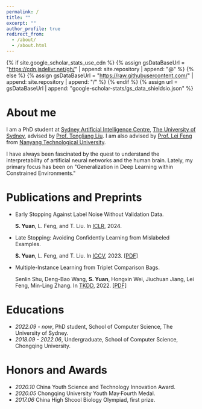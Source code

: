 ```yaml
---
permalink: /
title: ""
excerpt: ""
author_profile: true
redirect_from: 
  - /about/
  - /about.html
---
```


{% if site.google_scholar_stats_use_cdn %}
{% assign gsDataBaseUrl = "https://cdn.jsdelivr.net/gh/" | append: site.repository | append: "@" %}
{% else %}
{% assign gsDataBaseUrl = "https://raw.githubusercontent.com/" | append: site.repository | append: "/" %}
{% endif %}
{% assign url = gsDataBaseUrl | append: "google-scholar-stats/gs_data_shieldsio.json" %}

<span class='anchor' id='about-me'></span>


# About me

I am a PhD student at [Sydney Artificial Intelligence Centre](https://www.sydney.edu.au/engineering/our-research/data-science-and-computer-engineering/ubtech-sydney-artificial-intelligence-centre.html), [The University of Sydney](https://www.sydney.edu.au), advised by [Prof. Tongliang Liu](https://tongliang-liu.github.io). I am also advised by [Prof. Lei Feng](https://lfeng-ntu.github.io) from [Nanyang Technological University](https://www.ntu.edu.sg).

I have always been fascinated by the quest to understand the interpretability of artificial neural networks and the human brain. Lately, my primary focus has been on "Generalization in Deep Learning within Constrained Environments."


# Publications and Preprints

- Early Stopping Against Label Noise Without Validation Data.

   **S. Yuan**, L. Feng, and T. Liu. In [ICLR](https://iclr.cc/Conferences/2024), 2024.
  
- Late Stopping: Avoiding Confidently Learning from Mislabeled Examples.

  **S. Yuan**, L. Feng, and T. Liu. In [ICCV](https://iccv2023.thecvf.com), 2023. [\[PDF\]](https://arxiv.org/pdf/2308.13862.pdf)

- Multiple-Instance Learning from Triplet Comparison Bags.

  Senlin Shu, Deng-Bao Wang, **S. Yuan**, Hongxin Wei, Jiuchuan Jiang, Lei Feng, Min-Ling Zhang. In [TKDD](https://dl.acm.org/journal/tkdd), 2022. [\[PDF\]](https://dl.acm.org/doi/abs/10.1145/3638776)


# Educations
- *2022.09 - now*, PhD student, School of Computer Science, The University of Sydney. 
- *2018.09 - 2022.06*, Undergraduate, School of Computer Science, Chongqing University.

# Honors and Awards
- *2020.10* China Youth Science and Technology Innovation Award. 
- *2020.05* Chongqing University Youth May·Fourth Medal.  
- *2017.06* China High Shcool Biology Olympiad, first prize. 

